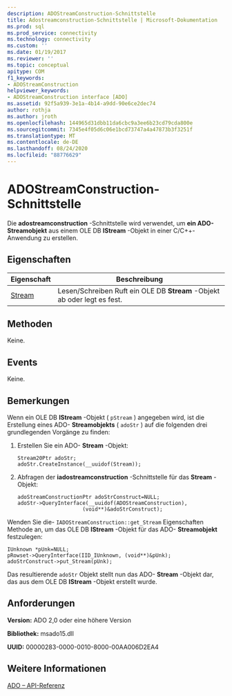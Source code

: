 ```yaml
---
description: ADOStreamConstruction-Schnittstelle
title: Adostreamconstruction-Schnittstelle | Microsoft-Dokumentation
ms.prod: sql
ms.prod_service: connectivity
ms.technology: connectivity
ms.custom: ''
ms.date: 01/19/2017
ms.reviewer: ''
ms.topic: conceptual
apitype: COM
f1_keywords:
- ADOStreamConstruction
helpviewer_keywords:
- ADOStreamConstruction interface [ADO]
ms.assetid: 92f5a939-3e1a-4b14-a9dd-90e6ce2dec74
author: rothja
ms.author: jroth
ms.openlocfilehash: 144965d31dbb11da6cbc9a3ee6b23cd79cda800e
ms.sourcegitcommit: 7345e4f05d6c06e1bcd73747a4a47873b3f3251f
ms.translationtype: MT
ms.contentlocale: de-DE
ms.lasthandoff: 08/24/2020
ms.locfileid: "88776629"
---
```

# <a name="adostreamconstruction-interface"></a>ADOStreamConstruction-Schnittstelle
Die **adostreamconstruction** -Schnittstelle wird verwendet, um **ein ADO-Streamobjekt** aus einem OLE DB **IStream** -Objekt in einer C/C++-Anwendung zu erstellen.  
  
## <a name="properties"></a>Eigenschaften  
  
|Eigenschaft|Beschreibung|  
|-|-|  
|[Stream](./stream-property.md)|Lesen/Schreiben Ruft ein OLE DB **Stream** -Objekt ab oder legt es fest.|  
  
## <a name="methods"></a>Methoden  
 Keine.  
  
## <a name="events"></a>Events  
 Keine.  
  
## <a name="remarks"></a>Bemerkungen  
 Wenn ein OLE DB **IStream** -Objekt ( `pStream` ) angegeben wird, ist die Erstellung eines ADO- **Streamobjekts** ( `adoStr` ) auf die folgenden drei grundlegenden Vorgänge zu finden:  
  
1.  Erstellen Sie ein ADO- **Stream** -Objekt:  
  
    ```  
    Stream20Ptr adoStr;  
    adoStr.CreateInstance(__uuidof(Stream));  
    ```  
  
2.  Abfragen der **iadostreamconstruction** -Schnittstelle für das **Stream** -Objekt:  
  
    ```  
    adoStreamConstructionPtr adoStrConstruct=NULL;  
    adoStr->QueryInterface(__uuidof(ADOStreamConstruction),  
                         (void**)&adoStrConstruct);  
    ```  
  
 Wenden Sie die- `IADOStreamConstruction::get_Stream` Eigenschaften Methode an, um das OLE DB **IStream** -Objekt für das ADO- **Streamobjekt** festzulegen:  
  
```  
IUnknown *pUnk=NULL;  
pRowset->QueryInterface(IID_IUnknown, (void**)&pUnk);  
adoStrConstruct->put_Stream(pUnk);  
```  
  
 Das resultierende `adoStr` Objekt stellt nun das ADO- **Stream** -Objekt dar, das aus dem OLE DB **IStream** -Objekt erstellt wurde.  
  
## <a name="requirements"></a>Anforderungen  
 **Version:** ADO 2,0 oder eine höhere Version  
  
 **Bibliothek:** msado15.dll  
  
 **UUID:** 00000283-0000-0010-8000-00AA006D2EA4  
  
## <a name="see-also"></a>Weitere Informationen  
 [ADO – API-Referenz](./ado-api-reference.md)